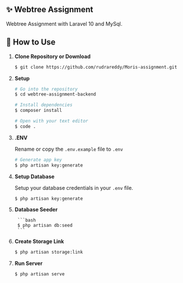 ## ✨ Webtree Assignment

Webtree Assignment with Laravel 10  and MySql.


## 🚀 How to Use

1.  **Clone Repository or Download**

    ```bash
    $ git clone https://github.com/rudrareddy/Moris-assignment.git
    ```
1. **Setup**
    ```bash
    # Go into the repository
    $ cd webtree-assignment-backend

    # Install dependencies
    $ composer install

    # Open with your text editor
    $ code .
    ```
1. **.ENV**

    Rename or copy the `.env.example` file to `.env`
    ```bash
    # Generate app key
    $ php artisan key:generate
    ```

1. **Setup Database**

    Setup your database credentials in your `.env` file.
     ```bash
    $ php artisan key:generate

1. **Database Seeder**

        ```bash
        $ php artisan db:seed
        ```

1. **Create Storage Link**

    ```bash
    $ php artisan storage:link
    ```
1. **Run Server**

    ```bash
    $ php artisan serve
    ```
